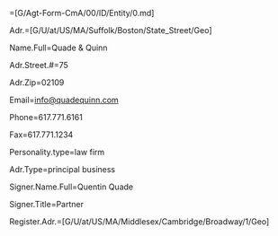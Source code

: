 =[G/Agt-Form-CmA/00/ID/Entity/0.md]

Adr.=[G/U/at/US/MA/Suffolk/Boston/State_Street/Geo]

Name.Full=Quade & Quinn

Adr.Street.#=75

Adr.Zip=02109

Email=info@quadequinn.com

Phone=617.771.6161

Fax=617.771.1234

Personality.type=law firm

Adr.Type=principal business 

Signer.Name.Full=Quentin Quade

Signer.Title=Partner

Register.Adr.=[G/U/at/US/MA/Middlesex/Cambridge/Broadway/1/Geo]